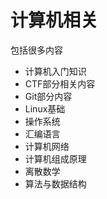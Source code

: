 # 计算机相关

包括很多内容



- 计算机入门知识
- CTF部分相关内容
- Git部分内容
- Linux基础
- 操作系统
- 汇编语言
- 计算机网络
- 计算机组成原理
- 离散数学
- 算法与数据结构
